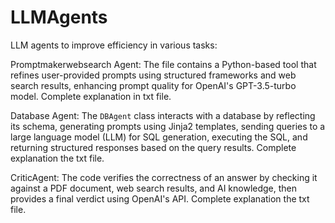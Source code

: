 # LLMAgents
LLM agents to improve efficiency in various tasks:

Promptmakerwebsearch Agent: The file contains a Python-based tool that refines user-provided prompts using structured frameworks and web search results, enhancing prompt quality for OpenAI's GPT-3.5-turbo model. Complete explanation in txt file.

Database Agent: The `DBAgent` class interacts with a database by reflecting its schema, generating prompts using Jinja2 templates, sending queries to a large language model (LLM) for SQL generation, executing the SQL, and returning structured responses based on the query results. Complete explanation the txt file.

CriticAgent: The code verifies the correctness of an answer by checking it against a PDF document, web search results, and AI knowledge, then provides a final verdict using OpenAI's API. Complete explanation the txt file.
